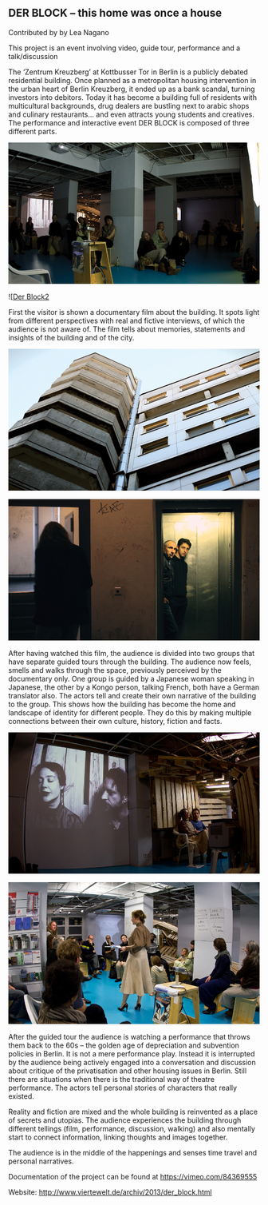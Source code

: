 ## DER BLOCK – this home was once a house

Contributed by by Lea Nagano

This project is an event involving video, guide tour, performance and a talk/discussion

The ‘Zentrum Kreuzberg’ at Kottbusser Tor in Berlin is a publicly debated residential building. Once planned as a metropolitan housing intervention in the urban heart of Berlin Kreuzberg, it ended up as a bank scandal, turning investors into debitors. Today it has become a building full of residents with multicultural backgrounds, drug dealers are bustling next to arabic shops and culinary restaurants… and even attracts young students and creatives. The performance and interactive event DER BLOCK is composed of three different parts. 

![Der Block1](Der-Block1.jpg)

![[Der Block2](Der-Block2.jpg)

First the visitor is shown a documentary film about the building. It spots light from different perspectives with real and fictive interviews, of which the audience is not aware of. The film tells about memories, statements and insights of the building and of the city. 

![Der Block3](Der-Block3.jpg)

![Der Block4](Der-Block4.jpg)

After having watched this film, the audience is divided into two groups that have separate guided tours through the building. The audience now feels, smells and walks through the space, previously perceived by the documentary only. One group is guided by a Japanese woman speaking in Japanese, the other by a Kongo person, talking French, both have a German translator also. The actors tell and create their own narrative of the building to the group. This shows how the building has become the home and landscape of identity for different people. They do this by making multiple connections between their own culture, history, fiction and facts. 

![Der Block5](Der-Block5.jpg)

![Der Block6](Der-Block6.jpg)

After the guided tour the audience is watching a performance that throws them back to the 60s – the golden age of depreciation and subvention policies in Berlin. It is not a mere performance play. Instead it is interrupted by the audience being actively engaged into a conversation and discussion about critique of the privatisation and other housing issues in Berlin. Still there are situations when there is the traditional way of theatre performance. The actors tell personal stories of characters that really existed.

Reality and fiction are mixed and the whole building is reinvented as a place of secrets and utopias. The audience experiences the building through different tellings (film, performance, discussion, walking) and also mentally start to connect information, linking thoughts and images together.

The audience is in the middle of the happenings and senses time travel and personal narratives.

Documentation of the project can be found at https://vimeo.com/84369555

Website: http://www.viertewelt.de/archiv/2013/der_block.html


